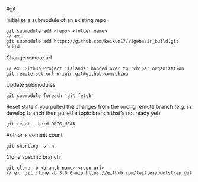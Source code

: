 #git

Initialize a submodule of an existing repo

    git submodule add <repo> <folder name>
    // ex.
    git submodule add https://github.com/keikun17/sigenasir_build.git build 

Change remote url

    // ex. Github Project 'islands' handed over to 'china' organization
    git remote set-url origin git@github.com:china

Update submodules

    git submodule foreach 'git fetch'

Reset state if you pulled the changes from the wrong remote branch (e.g. in develop branch then pulled a topic branch that's not ready yet)

    git reset --hard ORIG_HEAD 

Author + commit count

    git shortlog -s -n

Clone specific branch

    git clone -b <branch-name> <repo-url>
    // ex. git clone -b 3.0.0-wip https://github.com/twitter/bootstrap.git
